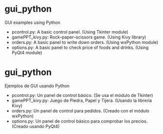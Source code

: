 <h1>gui_python</h1>
<p>GUI examples using Python</p>

<ul>
<li>pcontrol.py: A basic control panel. (Using Tkinter module)</li>
<li>gamePPT_kivy.py: Rock–paper–scissors game. (Using Kivy library)</li>
<li>orders.py: A basic panel to write down orders. (Using wxPython module)</li>
<li>options.py: A basic panel to check price of foods and drinks. (Using PyQt4 module)</li>
</ul>

<h1>gui_python</h1>
<p>Ejemplos de GUI usando Python</p>

<ul>
<li>pcontrol.py: Un panel de control básico. (Se usa el módulo de Tkinter)</li>
<li>gamePPT_kivy.py: Juego de Piedra, Papel y Tijera. (Usando la librería Kivy)</li>
<li>orders.py: Un panel de control para pedidos. (Creado con el módulo wxPython)</li>
<li>options.py: Un panel de control básico para comprobar los precios. (Creado usando PyQt4)</li>
</ul>
